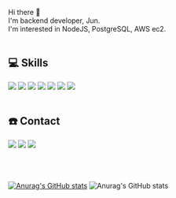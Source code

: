 Hi there 👋 <br/>
I'm backend developer, Jun.<br/>
I'm interested in NodeJS, PostgreSQL, AWS ec2.
<br/><br/>

## 💻 Skills
<img src="https://img.shields.io/badge/React-61DAFB?style=flat-square&logo=React&logoColor=white"/> 
<img src="https://img.shields.io/badge/Node.js-339933?style=flat-square&logo=Node.js&logoColor=white"/> <img src="https://img.shields.io/badge/NestJS-E0234E?style=flat-square&logo=NestJS&logoColor=white"/> 
<img src="https://img.shields.io/badge/PostgreSQL-4169E1?style=flat-square&logo=PostgreSQL&logoColor=white"/> <img src="https://img.shields.io/badge/MySQL-4479A1?style=flat-square&logo=MySQL&logoColor=white"/> <img src="https://img.shields.io/badge/Prisma-2D3748?style=flat-square&logo=Prisma&logoColor=white"/>
<img src="https://img.shields.io/badge/Amazon AWS-232F3E?style=flat-square&logo=Amazon AWS&logoColor=white"/>
<br/><br/>

## ☎️ Contact
<a href="https://www.linkedin.com/in/%EC%A4%80-%EA%B9%80-05666a217" target="_blank"><img style="" src="https://img.shields.io/badge/LinedIn-0A66C2?style=flat-square&logo=LinkedIn&logoColor=white"/></a>
<a href="http://juzdalua.tistory.com" target="_blank"><img src="https://img.shields.io/badge/Blog-ED1C24?style=flat-square&logo=Bitdefender&logoColor=white"/></a>
<a href="http://instagram.com/juzdalua" target="_blank"><img src="https://img.shields.io/badge/Instagram-E4405F?style=flat-square&logo=Instagram&logoColor=white"/></a>
<br/><br/><br/><br/>

[![Anurag's GitHub stats](https://github-readme-stats.vercel.app/api/top-langs/?username=Juzdalua&show_icons=true&hide_border=true&title_color=004386&icon_color=004386&layout=compact)](https://github.com/Juzdalua) ![Anurag's GitHub stats](https://github-readme-stats.vercel.app/api?username=Juzdalua&theme=apprentice&show_icons=true)
